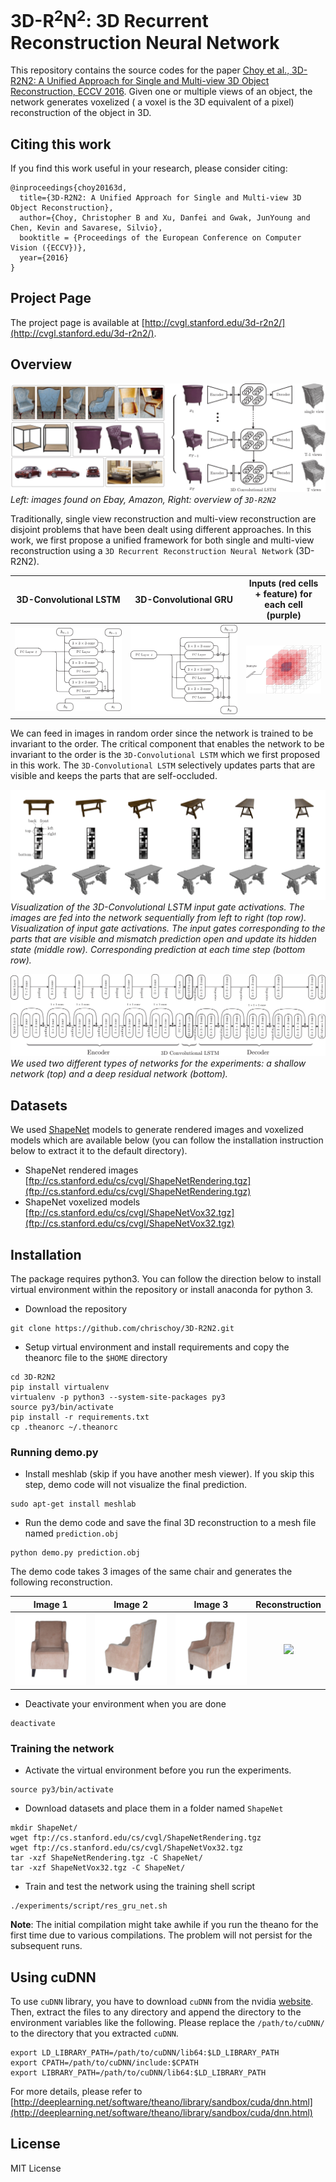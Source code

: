 # 3D-R<sup>2</sup>N<sup>2</sup>: 3D Recurrent Reconstruction Neural Network

This repository contains the source codes for the paper [Choy et al., 3D-R2N2: A Unified Approach for Single and Multi-view 3D Object Reconstruction, ECCV 2016](http://arxiv.org/abs/1604.00449). Given one or multiple views of an object, the network generates voxelized ( a voxel is the 3D equivalent of a pixel) reconstruction of the object in 3D.

## Citing this work

If you find this work useful in your research, please consider citing:

```
@inproceedings{choy20163d,
  title={3D-R2N2: A Unified Approach for Single and Multi-view 3D Object Reconstruction},
  author={Choy, Christopher B and Xu, Danfei and Gwak, JunYoung and Chen, Kevin and Savarese, Silvio},
  booktitle = {Proceedings of the European Conference on Computer Vision ({ECCV})},
  year={2016}
}
```

## Project Page

The project page is available at [http://cvgl.stanford.edu/3d-r2n2/](http://cvgl.stanford.edu/3d-r2n2/).

## Overview

![Overview](imgs/overview.png)
*Left: images found on Ebay, Amazon, Right: overview of `3D-R2N2`*

Traditionally, single view reconstruction and multi-view reconstruction are disjoint problems that have been dealt using different approaches. In this work, we first propose a unified framework for both single and multi-view reconstruction using a `3D Recurrent Reconstruction Neural Network` (3D-R2N2).

| 3D-Convolutional LSTM     | 3D-Convolutional GRU    | Inputs (red cells + feature) for each cell (purple) |
|:-------------------------:|:-----------------------:|:---------------------------------------------------:|
| ![3D-LSTM](imgs/lstm.png) | ![3D-GRU](imgs/gru.png) | ![3D-LSTM](imgs/lstm_time.png)                      |

We can feed in images in random order since the network is trained to be invariant to the order. The critical component that enables the network to be invariant to the order is the `3D-Convolutional LSTM` which we first proposed in this work. The `3D-Convolutional LSTM` selectively updates parts that are visible and keeps the parts that are self-occluded.

![LSTM Analysis](imgs/analysis.png)
*Visualization of the 3D-Convolutional LSTM input gate activations. The images are fed into the network sequentially from left to right (top row). Visualization of input gate activations. The input gates corresponding to the parts that are visible and mismatch prediction open and update its hidden state (middle row). Corresponding prediction at each time step (bottom row).*

![Networks](imgs/full_network.png)
*We used two different types of networks for the experiments: a shallow network (top) and a deep residual network (bottom).*


## Datasets

We used [ShapeNet](http://shapenet.cs.stanford.edu) models to generate rendered images and voxelized models which are available below (you can follow the installation instruction below to extract it to the default directory).

- ShapeNet rendered images [ftp://cs.stanford.edu/cs/cvgl/ShapeNetRendering.tgz](ftp://cs.stanford.edu/cs/cvgl/ShapeNetRendering.tgz)
- ShapeNet voxelized models [ftp://cs.stanford.edu/cs/cvgl/ShapeNetVox32.tgz](ftp://cs.stanford.edu/cs/cvgl/ShapeNetVox32.tgz)


## Installation

The package requires python3. You can follow the direction below to install virtual environment within the repository or install anaconda for python 3.

- Download the repository

```
git clone https://github.com/chrischoy/3D-R2N2.git
```

- Setup virtual environment and install requirements and copy the theanorc file to the `$HOME` directory

```
cd 3D-R2N2
pip install virtualenv
virtualenv -p python3 --system-site-packages py3
source py3/bin/activate
pip install -r requirements.txt
cp .theanorc ~/.theanorc
```

### Running demo.py

- Install meshlab (skip if you have another mesh viewer). If you skip this step, demo code will not visualize the final prediction.

```
sudo apt-get install meshlab
```

- Run the demo code and save the final 3D reconstruction to a mesh file named `prediction.obj`

```
python demo.py prediction.obj
```

The demo code takes 3 images of the same chair and generates the following reconstruction.

| Image 1         | Image 2         | Image 3         | Reconstruction                                                                            |
|:---------------:|:---------------:|:---------------:|:-----------------------------------------------------------------------------------------:|
| ![](imgs/0.png) | ![](imgs/1.png) | ![](imgs/2.png) | <img src="https://github.com/chrischoy/3D-R2N2/blob/master/imgs/pred.png" height="127px"> |

- Deactivate your environment when you are done

```
deactivate
```


### Training the network

- Activate the virtual environment before you run the experiments.

```
source py3/bin/activate
```

- Download datasets and place them in a folder named `ShapeNet`

```
mkdir ShapeNet/
wget ftp://cs.stanford.edu/cs/cvgl/ShapeNetRendering.tgz
wget ftp://cs.stanford.edu/cs/cvgl/ShapeNetVox32.tgz
tar -xzf ShapeNetRendering.tgz -C ShapeNet/
tar -xzf ShapeNetVox32.tgz -C ShapeNet/
```

- Train and test the network using the training shell script

```
./experiments/script/res_gru_net.sh
```

**Note**: The initial compilation might take awhile if you run the theano for the first time due to various compilations. The problem will not persist for the subsequent runs.


## Using cuDNN

To use `cuDNN` library, you have to download `cuDNN` from the nvidia [website](https://developer.nvidia.com/rdp/cudnn-download). Then, extract the files to any directory and append the directory to the environment variables like the following. Please replace the `/path/to/cuDNN/` to the directory that you extracted `cuDNN`.

```
export LD_LIBRARY_PATH=/path/to/cuDNN/lib64:$LD_LIBRARY_PATH
export CPATH=/path/to/cuDNN/include:$CPATH
export LIBRARY_PATH=/path/to/cuDNN/lib64:$LD_LIBRARY_PATH
```

For more details, please refer to [http://deeplearning.net/software/theano/library/sandbox/cuda/dnn.html](http://deeplearning.net/software/theano/library/sandbox/cuda/dnn.html)


## License

MIT License
